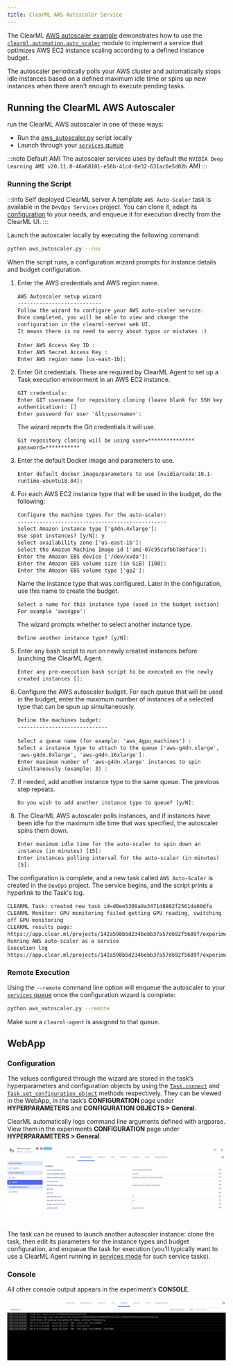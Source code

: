 ```yaml
---
title: ClearML AWS Autoscaler Service
---
```


The ClearML [AWS autoscaler example](https://github.com/allegroai/clearml/blob/master/examples/services/aws-autoscaler/aws_autoscaler.py) 
demonstrates how to use the [`clearml.automation.auto_scaler`](https://github.com/allegroai/clearml/blob/master/clearml/automation/auto_scaler.py) 
module to implement a service that optimizes AWS EC2 instance scaling according to a defined instance budget.

The autoscaler periodically polls your AWS cluster and automatically stops idle instances based on a defined maximum idle time or spins 
up new instances when there aren't enough to execute pending tasks.

## Running the ClearML AWS Autoscaler

run the ClearML AWS autoscaler in one of these ways:
* Run the [aws_autoscaler.py](https://github.com/allegroai/clearml/blob/master/examples/services/aws-autoscaler/aws_autoscaler.py) 
  script locally
* Launch through your [`services` queue](../../clearml_agent.md#services-mode)

:::note Default AMI
The autoscaler services uses by default the `NVIDIA Deep Learning AMI v20.11.0-46a68101-e56b-41cd-8e32-631ac6e5d02b` AMI
:::

### Running the Script

:::info Self deployed ClearML server
A template `AWS Auto-Scaler` task is available in the `DevOps Services` project.
You can clone it, adapt its [configuration](#configuration) to your needs, and enqueue it for execution directly from the ClearML UI. 
:::

Launch the autoscaler locally by executing the following command:

```bash
python aws_autoscaler.py --run
```

When the script runs, a configuration wizard prompts for instance details and budget configuration.

1. Enter the AWS credentials and AWS region name.

      ```console
      AWS Autoscaler setup wizard
      ---------------------------
      Follow the wizard to configure your AWS auto-scaler service.
      Once completed, you will be able to view and change the configuration in the clearml-server web UI.
      It means there is no need to worry about typos or mistakes :)
   
      Enter AWS Access Key ID : 
      Enter AWS Secret Access Key : 
      Enter AWS region name [us-east-1b]:
      ```
   
1. Enter Git credentials. These are required by ClearML Agent to set up a Task execution environment in an AWS EC2 instance.
  
      ```console
      GIT credentials:
      Enter GIT username for repository cloning (leave blank for SSH key authentication): []
      Enter password for user '&lt;username>':
      ```
   
   The wizard reports the Git credentials it will use.

      ```console
      Git repository cloning will be using user=*************** password=***********
      ```

1. Enter the default Docker image and parameters to use.
        
      ```console 
      Enter default docker image/parameters to use [nvidia/cuda:10.1-runtime-ubuntu18.04]:
      ```

1. For each AWS EC2 instance type that will be used in the budget, do the following:
   
   ```console
   Configure the machine types for the auto-scaler:
   ------------------------------------------------
   Select Amazon instance type ['g4dn.4xlarge']:
   Use spot instances? [y/N]: y
   Select availability zone ['us-east-1b']:
   Select the Amazon Machine Image id ['ami-07c95cafbb788face']:
   Enter the Amazon EBS device ['/dev/xvda']:
   Enter the Amazon EBS volume size (in GiB) [100]:
   Enter the Amazon EBS volume type ['gp2']:
   ```
   
   Name the instance type that was configured. Later in the configuration, use this name to create the budget.
   
   ```console
   Select a name for this instance type (used in the budget section) For example 'aws4gpu':
   ```
   
   The wizard prompts whether to select another instance type.
      
      ```console
      Define another instance type? [y/N]:
      ```
   
1. Enter any bash script to run on newly created instances before launching the ClearML Agent.

      ```console
      Enter any pre-execution bash script to be executed on the newly created instances []:
      ```

1. Configure the AWS autoscaler budget. For each queue that will be used in the budget, enter the maximum number of 
   instances of a selected type that can be spun up simultaneously.
 
      ```console 
      Define the machines budget:
      -----------------------------
        
      Select a queue name (for example: 'aws_4gpu_machines') : 
      Select a instance type to attach to the queue ['aws-g4dn.xlarge', 'aws-g4dn.8xlarge', 'aws-g4dn.16xlarge']:
      Enter maximum number of 'aws-g4dn.xlarge' instances to spin simultaneously (example: 3) :         
      ```
   
1. If needed, add another instance type to the same queue. The previous step repeats.

      ```console
      Do you wish to add another instance type to queue? [y/N]:         
      ```
   
1. The ClearML AWS autoscaler polls instances, and if instances have been idle for the maximum idle time that was specified, 
   the autoscaler spins them down.

      ```console
      Enter maximum idle time for the auto-scaler to spin down an instance (in minutes) [15]:
      Enter instances polling interval for the auto-scaler (in minutes) [5]:
      ```

The configuration is complete, and a new task called `AWS Auto-Scaler` is created in the `DevOps` project. The service begins, 
and the script prints a hyperlink to the Task's log.

       
```console
CLEARML Task: created new task id=d0ee5309a9a3471d8802f2561da60dfa
CLEARML Monitor: GPU monitoring failed getting GPU reading, switching off GPU monitoring
CLEARML results page: https://app.clear.ml/projects/142a598b5d234bebb37a57d692f5689f/experiments/d0ee5309a9a3471d8802f2561da60dfa/output/log
Running AWS auto-scaler as a service
Execution log https://app.clear.ml/projects/142a598b5d234bebb37a57d692f5689f/experiments/d0ee5309a9a3471d8802f2561da60dfa/output/log    
```

### Remote Execution
Using the `--remote` command line option will enqueue the autoscaler to your [`services` queue](../../clearml_agent.md#services-mode)
once the configuration wizard is complete:

```bash
python aws_autoscaler.py --remote
```
Make sure a `clearml-agent` is assigned to that queue.

## WebApp
### Configuration 

The values configured through the wizard are stored in the task’s hyperparameters and configuration objects by using the 
[`Task.connect`](../../references/sdk/task.md#connect) and [`Task.set_configuration_object`](../../references/sdk/task.md#set_configuration_object) 
methods respectively. They can be viewed in the WebApp, in the task’s **CONFIGURATION** page under **HYPERPARAMETERS** and **CONFIGURATION OBJECTS > General**. 

ClearML automatically logs command line arguments defined with argparse. View them in the experiments **CONFIGURATION** 
page under **HYPERPARAMETERS > General**.

![Autoscaler configuration](../../img/examples_aws_autoscaler_config.png)

The task can be reused to launch another autoscaler instance: clone the task, then edit its parameters for the instance 
types and budget configuration, and enqueue the task for execution (you’ll typically want to use a ClearML Agent running 
in [services mode](../../clearml_agent.md#services-mode) for such service tasks).

### Console

All other console output appears in the experiment’s **CONSOLE**.

![Autoscaler console](../../img/examples_aws_autoscaler_console.png)